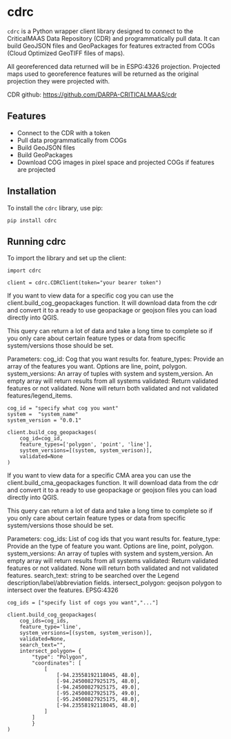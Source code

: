 # cdrc

`cdrc` is a Python wrapper client library designed to connect to the CriticalMAAS Data Repository (CDR) and programmatically pull data. It can build GeoJSON files and GeoPackages for features extracted from COGs (Cloud Optimized GeoTIFF files of maps).

All georeferenced data returned will be in ESPG:4326 projection. Projected maps used to georeference features will be returned as the original projection they were projected with. 

CDR github:
https://github.com/DARPA-CRITICALMAAS/cdr

## Features

- Connect to the CDR with a token
- Pull data programmatically from COGs
- Build GeoJSON files
- Build GeoPackages
- Download COG images in pixel space and projected COGs if features are projected

## Installation

To install the `cdrc` library, use pip:

```
pip install cdrc
```

## Running cdrc

To import the library and set up the client: 
```
import cdrc

client = cdrc.CDRClient(token="your bearer token")
```
If you want to view data for a specific cog you can use the client.build_cog_geopackages function. It will download data from the cdr and convert it to a ready to use geopackage or geojson files you can load directly into QGIS.

This query can return a lot of data and take a long time to complete so if you only care about certain feature types or data from specific system/versions those should be set. 

Parameters:
cog_id: Cog that you want results for.
feature_types: Provide an array of the features you want. Options are line, point, polygon.
system_versions: An array of tuples with system and system_version. An empty array will return results from all systems
validated: Return validated features or not validated. None will return both validated and not validated features/legend_items.

```
cog_id = "specify what cog you want"
system =  "system_name"
system_version = "0.0.1"

client.build_cog_geopackages(
    cog_id=cog_id,
    feature_types=['polygon', 'point', 'line'],
    system_versions=[(system, system_verison)],
    validated=None
)
```


If you want to view data for a specific CMA area you can use the client.build_cma_geopackages function. It will download data from the cdr and convert it to a ready to use geopackage or geojson files you can load directly into QGIS.

This query can return a lot of data and take a long time to complete so if you only care about certain feature types or data from specific system/versions those should be set. 

Parameters:
cog_ids: List of cog ids that you want results for.
feature_type: Provide an the type of feature you want. Options are line, point, polygon.
system_versions: An array of tuples with system and system_version. An empty array will return results from all systems
validated: Return validated features or not validated. None will return both validated and not validated features.
search_text: string to be searched over the Legend description/label/abbreviation fields.
intersect_polygon: geojson polygon to intersect over the features. EPSG:4326
```
cog_ids = ["specify list of cogs you want","..."]

client.build_cog_geopackages(
    cog_ids=cog_ids,
    feature_type='line',
    system_versions=[(system, system_verison)],
    validated=None,
    search_text="",
    intersect_polygon= { 
        "type": "Polygon", 
        "coordinates": [
            [
                [-94.23558192118045, 48.0],
                [-94.24500827925175, 48.0],
                [-94.24500827925175, 49.0], 
                [-95.24500827925175, 49.0], 
                [-95.24500827925175, 48.0], 
                [-94.23558192118045, 48.0] 
            ]
        ] 
        }
)
```

